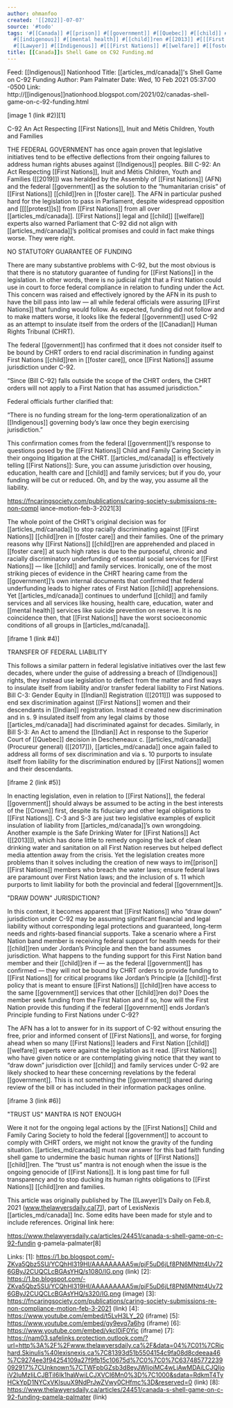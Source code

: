 ```yaml
---
author: ohmanfoo
created: '[[2022]]-07-07'
source: '#todo'
tags: '#[[Canada]] #[[prison]] #[[government]] #[[Quebec]] #[[child]] #[[2017]] #[[2019]] #[[[[protest]]s]] #[[Crown]] #[[Indian]]
  #[[indigenous]] #[[mental health]] #[[child]]ren #[[2013]] #[[[First Nations]] #[[protest]] #[[2011]] #[[Canadian]]
  #[[Lawyer]] #[[Indigenous]] #[[[First Nations]] #[[welfare]] #[[foster care]] '
title: [[Canada]]s Shell Game on C92 Funding.md
---
```


Feed: [[Indigenous]] Nationhood
Title: [[articles_md/canada]]'s Shell Game on C-92 Funding
Author: Pam Palmater
Date: Wed, 10 Feb 2021 05:37:00 -0500
Link: http://[[indigenous]]nationhood.blogspot.com/2021/02/canadas-shell-game-on-c-92-funding.html
 
[image 1 (link #2)][1]
 
C-92 An Act Respecting [[First Nations]], Inuit and Métis Children, Youth and 
Families
 
THE FEDERAL GOVERNMENT has once again proven that legislative initiatives tend 
to be effective deflections from their ongoing failures to address human rights 
abuses against [[Indigenous]] peoples. Bill C-92: An Act Respecting [[First Nations]], 
Inuit and Métis Children, Youth and Families ([[2019]]) was heralded by the Assembly
of [[First Nations]] (AFN) and the federal [[government]] as the solution to the 
“humanitarian crisis” of [[First Nations]] [[child]]ren in [[foster care]]. The AFN in 
particular pushed hard for the legislation to pass in Parliament, despite 
widespread opposition and [[[[protest]]s]] from [[First Nations]] from all over [[articles_md/canada]]. 
[[First Nations]] legal and [[child]] [[welfare]] experts also warned Parliament that C-92 
did not align with [[articles_md/canada]]’s political promises and could in fact make things 
worse. They were right.
 
NO STATUTORY GUARANTEE OF FUNDING
 
There are many substantive problems with C-92, but the most obvious is that 
there is no statutory guarantee of funding for [[First Nations]] in the legislation.
In other words, there is no judicial right that a First Nation could use in 
court to force federal compliance in relation to funding under the Act. This 
concern was raised and effectively ignored by the AFN in its push to have the 
bill pass into law — all while federal officials were assuring [[First Nations]] 
that funding would follow. As expected, funding did not follow and to make 
matters worse, it looks like the federal [[government]] used C-92 as an attempt to 
insulate itself from the orders of the [[Canadian]] Human Rights Tribunal (CHRT).
 
The federal [[government]] has confirmed that it does not consider itself to be 
bound by CHRT orders to end racial discrimination in funding against First 
Nations [[child]]ren in [[foster care]], once [[First Nations]] assume jurisdiction under 
C-92.
 
“Since (Bill C-92) falls outside the scope of the CHRT orders, the CHRT orders 
will not apply to a First Nation that has assumed jurisdiction.”
 
Federal officials further clarified that:
 
“There is no funding stream for the long-term operationalization of an 
[[Indigenous]] governing body’s law once they begin exercising jurisdiction.”
 
This confirmation comes from the federal [[government]]’s response to questions 
posed by the [[First Nations]] Child and Family Caring Society in their ongoing 
litigation at the CHRT. [[articles_md/canada]] is effectively telling [[First Nations]]: Sure, you 
can assume jurisdiction over housing, education, health care and [[child]] and 
family services; but if you do, your funding will be cut or reduced. Oh, and by 
the way, you assume all the liability.
 
https://fncaringsociety.com/publications/caring-society-submissions-re-non-compl
iance-motion-feb-3-2021[3]
 
The whole point of the CHRT’s original decision was for [[articles_md/canada]] to stop racially 
discriminating against [[First Nations]] [[child]]ren in [[foster care]] and their families.
One of the primary reasons why [[First Nations]] [[child]]ren are apprehended and placed
in [[foster care]] at such high rates is due to the purposeful, chronic and racially
discriminatory underfunding of essential social services for [[First Nations]] — 
like [[child]] and family services. Ironically, one of the most striking pieces of 
evidence in the CHRT hearing came from the [[government]]’s own internal documents 
that confirmed that federal underfunding leads to higher rates of First Nation 
[[child]] apprehensions. Yet [[articles_md/canada]] continues to underfund [[child]] and family services
and all services like housing, health care, education, water and [[mental health]] 
services like suicide prevention on reserve. It is no coincidence then, that 
[[First Nations]] have the worst socioeconomic conditions of all groups in [[articles_md/canada]].
 
[iframe 1 (link #4)]
 
TRANSFER OF FEDERAL LIABILITY
 
This follows a similar pattern in federal legislative initiatives over the last 
few decades, where under the guise of addressing a breach of [[Indigenous]] rights, 
they instead use legislation to deflect from the matter and find ways to 
insulate itself from liability and/or transfer federal liability to First 
Nations. Bill C-3: Gender Equity in [[Indian]] Registration ([[2011]]) was supposed to 
end sex discrimination against [[First Nations]] women and their descendants in 
[[Indian]] registration. Instead it created new discrimination and in s. 9 insulated
itself from any legal claims by those [[articles_md/canada]] had discriminated against for 
decades. Similarly, in Bill S-3: An Act to amend the [[Indian]] Act in response to 
the Superior Court of [[Quebec]] decision in Descheneaux c. [[articles_md/canada]] (Procureur 
general) ([[2017]]), [[articles_md/canada]] once again failed to address all forms of sex 
discrimination and via s. 10 purports to insulate itself from liability for the 
discrimination endured by [[First Nations]] women and their descendants.
 
[iframe 2 (link #5)]
 
 
In enacting legislation, even in relation to [[First Nations]], the federal 
[[government]] should always be assumed to be acting in the best interests of the 
[[Crown]] first, despite its fiduciary and other legal obligations to [[First Nations]].
C-3 and S-3 are just two legislative examples of explicit insulation of 
liability from [[articles_md/canada]]’s own wrongdoing. Another example is the Safe Drinking 
Water for [[First Nations]] Act ([[2013]]), which has done little to remedy ongoing the 
lack of clean drinking water and sanitation on all First Nation reserves but 
helped deflect media attention away from the crisis. Yet the legislation creates
more problems than it solves including the creation of new ways to im[[prison]] 
[[First Nations]] members who breach the water laws; ensure federal laws are 
paramount over First Nation laws; and the inclusion of s. 11 which purports to 
limit liability for both the provincial and federal [[government]]s.
 
"DRAW DOWN" JURISDICTION?
 
In this context, it becomes apparent that [[First Nations]] who “draw down” 
jurisdiction under C-92 may be assuming significant financial and legal 
liability without corresponding legal protections and guaranteed, long-term 
needs and rights-based financial supports. Take a scenario where a First Nation 
band member is receiving federal support for health needs for their [[child]]ren 
under Jordan’s Principle and then the band assumes jurisdiction. What happens to
the funding support for this First Nation band member and their [[child]]ren if — as
the federal [[government]] has confirmed — they will not be bound by CHRT orders to 
provide funding to [[First Nations]] for critical programs like Jordan’s Principle 
(a [[child]]-first policy that is meant to ensure [[First Nations]] [[child]]ren have access
to the same [[government]] services that other [[child]]ren do)? Does the member seek 
funding from the First Nation and if so, how will the First Nation provide this 
funding if the federal [[government]] ends Jordan’s Principle funding to First 
Nations under C-92?
 
The AFN has a lot to answer for in its support of C-92 without ensuring the 
free, prior and informed consent of [[First Nations]], and worse, for forging ahead 
when so many [[First Nations]] leaders and First Nation [[child]] [[welfare]] experts were 
against the legislation as it read. [[First Nations]] who have given notice or are 
contemplating giving notice that they want to “draw down” jurisdiction over 
[[child]] and family services under C-92 are likely shocked to hear these concerning
revelations by the federal [[government]]. This is not something the [[government]] 
shared during review of the bill or has included in their information packages 
online.
 
[iframe 3 (link #6)]
 
"TRUST US" MANTRA IS NOT ENOUGH
 
Were it not for the ongoing legal actions by the [[First Nations]] Child and Family 
Caring Society to hold the federal [[government]] to account to comply with CHRT 
orders, we might not know the gravity of the funding situation. [[articles_md/canada]] must now 
answer for this bad faith funding shell game to undermine the basic human rights
of [[First Nations]] [[child]]ren. The “trust us” mantra is not enough when the issue is
the ongoing genocide of [[First Nations]]. It is long past time for full 
transparency and to stop ducking its human rights obligations to [[First Nations]] 
[[child]]ren and families.
 
This article was originally published by The [[Lawyer]]’s Daily on Feb.8, 2021 
(www.thelawyersdaily.ca[7]), part of LexisNexis [[articles_md/canada]] Inc. Some edits have been
made for style and to include references. Original link here:
 
https://www.thelawyersdaily.ca/articles/24451/canada-s-shell-game-on-c-92-fundin
g-pamela-palmater[8]
 
 
 
 
Links: 
[1]: https://1.bp.blogspot.com/-ZKva5Qbz5SU/YCQhHl319HI/AAAAAAAAA5w/pjF5uD6jLf8PN6MNttt4Uv726GByJ2CUQCLcBGAsYHQ/s1080/IG.png (link)
[2]: https://1.bp.blogspot.com/-ZKva5Qbz5SU/YCQhHl319HI/AAAAAAAAA5w/pjF5uD6jLf8PN6MNttt4Uv726GByJ2CUQCLcBGAsYHQ/s320/IG.png (image)
[3]: https://fncaringsociety.com/publications/caring-society-submissions-re-non-compliance-motion-feb-3-2021 (link)
[4]: https://www.youtube.com/embed/t5LvH3LY_20 (iframe)
[5]: https://www.youtube.com/embed/gy9evq7a6hg (iframe)
[6]: https://www.youtube.com/embed/vkcl0iF0Yic (iframe)
[7]: https://nam03.safelinks.protection.outlook.com/?url=http%3A%2F%2Fwww.thelawyersdaily.ca%2F&data=04%7C01%7CRichard.Skinulis%40lexisnexis.ca%7C81393d51b5504154c9fa08d8cdeeaa46%7C9274ee3f94254109a27f9fb15c10675d%7C0%7C0%7C637485772239092917%7CUnknown%7CTWFpbGZsb3d8eyJWIjoiMC4wLjAwMDAiLCJQIjoiV2luMzIiLCJBTiI6Ik1haWwiLCJXVCI6Mn0%3D%7C1000&sdata=RdkmT4TyHCkYpD1NYCxVKIsuuX9NdPrJwZVwy0CHfmc%3D&reserved=0 (link)
[8]: https://www.thelawyersdaily.ca/articles/24451/canada-s-shell-game-on-c-92-funding-pamela-palmater (link)
